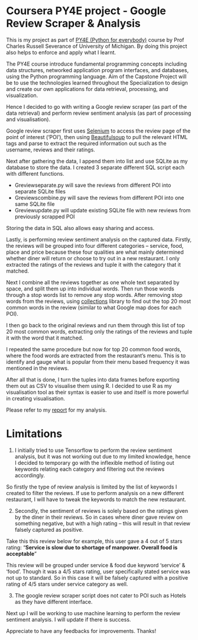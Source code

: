 # Coursera PY4E project - Google Review Scraper & Analysis

This is my project as part of [PY4E (Python for everybody)](https://www.coursera.org/specializations/python) course by Prof Charles Russell Severance of University of Michigan. By doing this project also helps to enforce and apply what I learnt.
  
The PY4E course introduce fundamental programming concepts including data structures, networked application program interfaces, and databases, using the Python programming language. Aim of the Capstone Project will be to use the technologies learned throughout the Specialization to design and create our own applications for data retrieval, processing, and visualization.

Hence I decided to go with writing a Google review scraper (as part of the data retrieval) and perform review sentiment analysis (as part of processing and visualisation).

Google review scraper first uses [Selenium](https://www.selenium.dev/) to access the review page of the point of interest (‘POI’), then using [Beautifulsoup](https://beautiful-soup-4.readthedocs.io/en/latest/) to pull the relevant HTML tags and parse to extract the required information out such as the username, reviews and their ratings.

Next after gathering the data, I append them into list and use SQLite as my database to store the data. I created 3 separate different SQL script each with different functions.
- Greviewseparate.py will save the reviews from different POI into separate SQLite files
- Greviewscombine.py will save the reviews from different POI into one same SQLite file
- Greviewupdate.py will update existing SQLite file with new reviews from previously scrapped POI

Storing the data in SQL also allows easy sharing and access. 

Lastly, is performing review sentiment analysis on the captured data. Firstly, the reviews will be grouped into four different categories – service, food, place and price because these four qualities are what mainly determined whether diner will return or choose to try out in a new restaurant. I only extracted the ratings of the reviews and tuple it with the category that it matched.

Next I combine all the reviews together as one whole text separated by space, and split them up into individual words. Then run those words through a stop words list to remove any stop words. After removing stop words from the reviews, using [collections](https://docs.python.org/3/library/collections.html) library to find out the top 20 most common words in the review (similar to what Google map does for each POI). 

I then go back to the original reviews and run them through this list of top 20 most common words, extracting only the ratings of the reviews and tuple it with the word that it matched. 

I repeated the same procedure but now for top 20 common food words, where the food words are extracted from the restaurant’s menu. This is to identify and gauge what is popular from their menu based frequency it was mentioned in the reviews. 

After all that is done, I turn the tuples into data frames before exporting them out as CSV to visualise them using R. I decided to use R as my visualisation tool as their syntax is easier to use and itself is more powerful in creating visualisation. 

Please refer to my [report](https://github.com/hkh117/Coursera-PY4E-project/blob/master/PY4E%20project/Ichiban-Boshi-Google-Review-report.pdf) for my analysis.

# Limitations 

1. I initially tried to use Tensorflow to perform the review sentiment analysis, but it was not working out due to my limited knowledge, hence I decided to temporary go with the inflexible method of listing out keywords relating each category and filtering out the reviews accordingly. 

So firstly the type of review analysis is limited by the list of keywords I created to filter the reviews. If use to perform analysis on a new different restaurant, I will have to tweak the keywords to match the new restaurant.

2. Secondly, the sentiment of reviews is solely based on the ratings given by the diner in their reviews. So in cases where diner gave review on something negative, but with a high rating – this will result in that review falsely captured as positive. 

Take this this review below for example, this user gave a 4 out of 5 stars rating: 
  “**Service is slow due to shortage of manpower. Overall food is acceptable**”

This review will be grouped under service & food due keyword ‘service’ & ‘food’. Though it was a 4/5 stars rating, user specifically stated service was not up to standard. So in this case it will be falsely captured with a positive rating of 4/5 stars under service category as well. 

3) The google review scraper script does not cater to POI such as Hotels as they have different interface.


Next up I will be working to use machine learning to perform the review sentiment analysis. I will update if there is success. 

Appreciate to have any feedbacks for improvements. Thanks!
